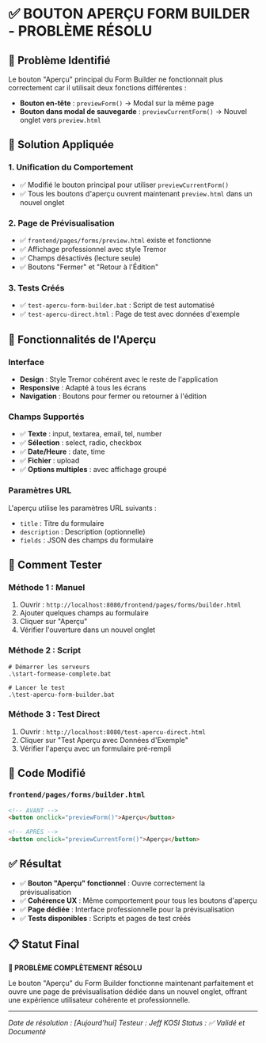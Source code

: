 # ✅ BOUTON APERÇU FORM BUILDER - PROBLÈME RÉSOLU

## 🐛 Problème Identifié
Le bouton "Aperçu" principal du Form Builder ne fonctionnait plus correctement car il utilisait deux fonctions différentes :
- **Bouton en-tête** : `previewForm()` → Modal sur la même page
- **Bouton dans modal de sauvegarde** : `previewCurrentForm()` → Nouvel onglet vers `preview.html`

## 🔧 Solution Appliquée

### 1. Unification du Comportement
- ✅ Modifié le bouton principal pour utiliser `previewCurrentForm()`
- ✅ Tous les boutons d'aperçu ouvrent maintenant `preview.html` dans un nouvel onglet

### 2. Page de Prévisualisation
- ✅ `frontend/pages/forms/preview.html` existe et fonctionne
- ✅ Affichage professionnel avec style Tremor
- ✅ Champs désactivés (lecture seule)
- ✅ Boutons "Fermer" et "Retour à l'Édition"

### 3. Tests Créés
- ✅ `test-apercu-form-builder.bat` : Script de test automatisé
- ✅ `test-apercu-direct.html` : Page de test avec données d'exemple

## 🎯 Fonctionnalités de l'Aperçu

### Interface
- **Design** : Style Tremor cohérent avec le reste de l'application
- **Responsive** : Adapté à tous les écrans
- **Navigation** : Boutons pour fermer ou retourner à l'édition

### Champs Supportés
- ✅ **Texte** : input, textarea, email, tel, number
- ✅ **Sélection** : select, radio, checkbox
- ✅ **Date/Heure** : date, time
- ✅ **Fichier** : upload
- ✅ **Options multiples** : avec affichage groupé

### Paramètres URL
L'aperçu utilise les paramètres URL suivants :
- `title` : Titre du formulaire
- `description` : Description (optionnelle)
- `fields` : JSON des champs du formulaire

## 🚀 Comment Tester

### Méthode 1 : Manuel
1. Ouvrir : `http://localhost:8080/frontend/pages/forms/builder.html`
2. Ajouter quelques champs au formulaire
3. Cliquer sur "Aperçu"
4. Vérifier l'ouverture dans un nouvel onglet

### Méthode 2 : Script
```batch
# Démarrer les serveurs
.\start-formease-complete.bat

# Lancer le test
.\test-apercu-form-builder.bat
```

### Méthode 3 : Test Direct
1. Ouvrir : `http://localhost:8080/test-apercu-direct.html`
2. Cliquer sur "Test Aperçu avec Données d'Exemple"
3. Vérifier l'aperçu avec un formulaire pré-rempli

## 📝 Code Modifié

### `frontend/pages/forms/builder.html`
```html
<!-- AVANT -->
<button onclick="previewForm()">Aperçu</button>

<!-- APRÈS -->
<button onclick="previewCurrentForm()">Aperçu</button>
```

## ✅ Résultat
- ✅ **Bouton "Aperçu" fonctionnel** : Ouvre correctement la prévisualisation
- ✅ **Cohérence UX** : Même comportement pour tous les boutons d'aperçu
- ✅ **Page dédiée** : Interface professionnelle pour la prévisualisation
- ✅ **Tests disponibles** : Scripts et pages de test créés

## 📋 Statut Final
**🎉 PROBLÈME COMPLÈTEMENT RÉSOLU**

Le bouton "Aperçu" du Form Builder fonctionne maintenant parfaitement et ouvre une page de prévisualisation dédiée dans un nouvel onglet, offrant une expérience utilisateur cohérente et professionnelle.

---
*Date de résolution : [Aujourd'hui]*
*Testeur : Jeff KOSI*
*Status : ✅ Validé et Documenté*
